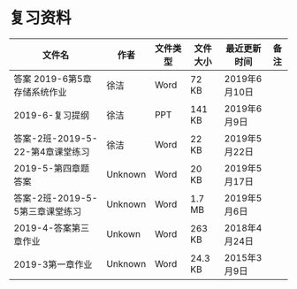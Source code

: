 # 复习资料

文件名|作者|文件类型|文件大小|最近更新时间|备注
---|---|---|---|---|---
答案 2019-6第5章存储系统作业|徐洁|Word|72 KB|2019年6月10日
2019-6-复习提纲|徐洁|PPT|141 KB|2019年6月9日
答案-2班-2019-5-22-第4章课堂练习|徐洁|Word|22 KB|2019年5月22日
2019-5-第四章题答案|Unknown|Word|20 KB|2019年5月17日
答案-2班-2019-5-5第三章课堂练习|Unknown|Word|1.7 MB|2019年5月6日
2019-4-答案第三章作业|Unkown|Word|263 KB|2018年4月24日
2019-3第一章作业|Unknown|Word|24.3 KB|2015年3月9日
